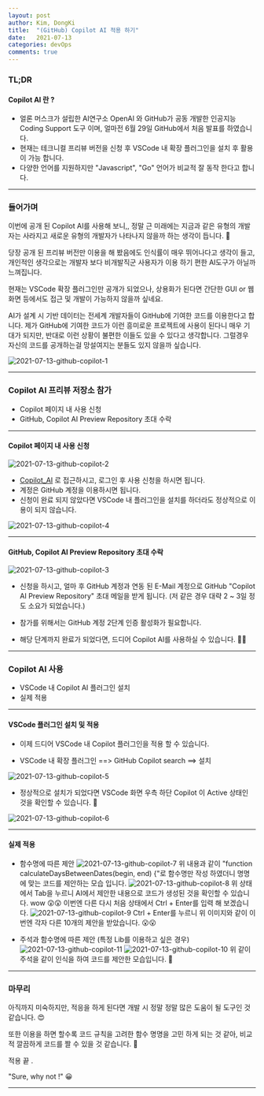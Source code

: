 ```yaml
---
layout: post
author: Kim, DongKi
title:  "(GitHub) Copilot AI 적용 하기"
date:   2021-07-13
categories: devOps
comments: true
---
```


### TL;DR

#### Copilot AI 란 ?
* 얼론 머스크가 설립한 AI연구소 OpenAI 와 GitHub가 공동 개발한 인공지능 Coding Support 도구 이며, 얼마전 6월 29일 GitHub에서 처음 발표를 하였습니다.
* 현재는 테크니컬 프리뷰 버전을 신청 후 VSCode 내 확장 플러그인을 설치 후 활용이 가능 합니다.
* 다양한 언어를 지원하지만 "Javascript", "Go" 언어가 비교적 잘 동작 한다고 합니다.

----
### 들어가며

이번에 공개 된 Copilot AI를 사용해 보니,, 정말 근 미래에는 지금과 같은 유형의 개발자는 사라지고 새로운 유형의 개발자가 나타나지 않을까 하는 생각이 듭니다. 🤔

당장 공개 된 프리뷰 버전만 이용을 해 봤음에도 인식률이 매우 뛰어나다고 생각이 들고, 개인적인 생각으로는 개발자 보다 비개발직군 사용자가 이용 하기 편한 AI도구가 아닐까 느껴집니다.

현재는 VSCode 확장 플러그인만 공개가 되었으나, 상용화가 된다면 간단한 GUI or 웹 화면 등에서도 접근 및 개발이 가능하지 않을까 싶네요.

AI가 설계 시 기반 데이터는 전세계 개발자들이 GitHub에 기여한 코드를 이용한다고 합니다.
제가 GitHub에 기여한 코드가 이런 흥미로운 프로젝트에 사용이 된다니 매우 기대가 되지만, 반대로 이런 상황이 불편한 이들도 있을 수 있다고 생각합니다. 그럴경우 자신의 코드를 공개하는걸 망설여지는 분들도 있지 않을까 싶습니다. 

![2021-07-13-github-copilot-1](/assets/2021-07-13-github-copilot-1.jpg)

----
### Copilot AI 프리뷰 저장소 참가

* Copilot 페이지 내 사용 신청
* GitHub, Copilot AI Preview Repository 초대 수락

--- 
#### Copilot 페이지 내 사용 신청

![2021-07-13-github-copilot-2](/assets/2021-07-13-github-copilot-2.jpg)

* [Copilot_AI](https://copilot.github.com/) 로 접근하시고, 로그인 후 사용 신청을 하시면 됩니다.
* 계정은 GitHub 계정을 이용하시면 됩니다.
* 신청이 완료 되지 않았다면 VSCode 내 플러그인을 설치를 하더라도 정상적으로 이용이 되지 않습니다.

![2021-07-13-github-copilot-4](/assets/2021-07-13-github-copilot-4.jpg)

----
#### GitHub, Copilot AI Preview Repository 초대 수락

![2021-07-13-github-copilot-3](/assets/2021-07-13-github-copilot-3.jpg)

* 신청을 하시고, 얼마 후 GitHub 계정과 연동 된 E-Mail 계정으로 GitHub "Copilot AI Preview Repository" 초대 메일을 받게 됩니다. (저 같은 경우 대략 2 ~ 3일 정도 소요가 되었습니다.)

* 참가를 위해서는 GitHub 계정 2단계 인증 활성화가 필요합니다.

* 해당 단계까지 완료가 되었다면, 드디어 Copilot AI를 사용하실 수 있습니다. 👏👏

----
### Copilot AI 사용

* VSCode 내 Copilot AI 플러그인 설치
* 실제 적용

----
#### VSCode 플러그인 설치 및 적용

* 이제 드디어 VSCode 내 Copilot 플러그인을 적용 할 수 있습니다.

* VSCode 내 확장 플러그인 ==> GitHub Copilot search ==> 설치

![2021-07-13-github-copilot-5](/assets/2021-07-13-github-copilot-5.jpg)

* 정상적으로 설치가 되었다면 VSCode 화면 우측 하단 Copilot 이 Active 상태인 것을 확인할 수 있습니다. 🤩

![2021-07-13-github-copilot-6](/assets/2021-07-13-github-copilot-6.jpg)

----
#### 실제 적용 

* 함수명에 따른 제안
![2021-07-13-github-copilot-7](/assets/2021-07-13-github-copilot-7.jpg)
위 내용과 같이 "function calculateDaysBetweenDates(begin, end) {"로 함수명만 작성 하였더니 명명에 맞는 코드를 제안하는 모습 입니다. 
![2021-07-13-github-copilot-8](/assets/2021-07-13-github-copilot-8.jpg)
위 상태에서 Tab을 누르니 AI에서 제안한 내용으로 코드가 생성된 것을 확인할 수 있습니다. wow 😲😲
이번엔 다른 다시 처음 상태에서 Ctrl + Enter를 입력 해 보겠습니다.
![2021-07-13-github-copilot-9](/assets/2021-07-13-github-copilot-9.jpg)
Ctrl + Enter를 누르니 위 이미지와 같이 이번엔 각자 다른 10개의 제안을 받았습니다. 😮😮

* 주석과 함수명에 따른 제안 (특정 Lib를 이용하고 싶은 경우)
![2021-07-13-github-copilot-11](/assets/2021-07-13-github-copilot-11.jpg)
![2021-07-13-github-copilot-10](/assets/2021-07-13-github-copilot-10.jpg)
위 같이 주석을 같이 인식을 하여 코드를 제안한 모습입니다. 👏

----
### 마무리

아직까지 미숙하지만, 적응을 하게 된다면 개발 시 정말 정말 많은 도움이 될 도구인 것 같습니다. 😍

또한 이용을 하면 할수록 코드 규칙을 고려한 함수 명명을 고민 하게 되는 것 같아, 비교적 깔끔하게 코드를 짤 수 있을 것 같습니다. 🤔


적용 끝 .

"Sure, why not !" 😀

----